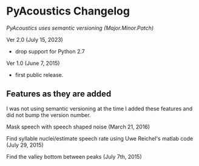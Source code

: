 
# PyAcoustics Changelog

*PyAcoustics uses semantic versioning (Major.Minor.Patch)*

Ver 2.0 (July 15, 2023)
- drop support for Python 2.7

Ver 1.0 (June 7, 2015)
- first public release.


## Features as they are added

I was not using semantic versioning at the time I added these features and did not bump the version number.

Mask speech with speech shaped noise
(March 21, 2016)

Find syllable nuclei/estimate speech rate using Uwe Reichel's matlab code
(July 29, 2015)

Find the valley bottom between peaks (July 7th, 2015)
